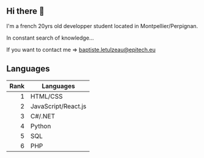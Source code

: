 ## Hi there 👋

I'm a french 20yrs old developper student located in Montpellier/Perpignan.

In constant search of knowledge...

If you want to contact me => baptiste.letulzeau@epitech.eu

## Languages

| Rank | Languages           |
|-----:|---------------------|
|     1| HTML/CSS            |
|     2| JavaScript/React.js |
|     3| C#/.NET             |
|     4| Python              |
|     5| SQL                 |
|     6| PHP                 |

